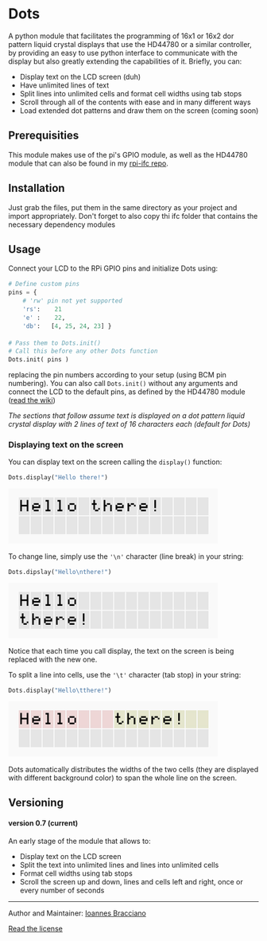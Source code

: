 # Dots
A python module that facilitates the programming of 16x1 or 16x2 dor pattern
liquid crystal displays that use the HD44780 or a similar controller, by
providing an easy to use python interface to communicate with the display but
also greatly extending the capabilities of it. Briefly, you can:
* Display text on the LCD screen (duh)
* Have unlimited lines of text
* Split lines into unlimited cells and format cell widths using tab stops
* Scroll through all of the contents with ease and in many different ways
* Load extended dot patterns and draw them on the screen (coming soon)

## Prerequisities
This module makes use of the pi's GPIO module, as well as the HD44780 module
that can also be found in my [rpi-ifc repo](https://github.com/IoannesBracciano/rpi-dots).

## Installation
Just grab the files, put them in the same directory as your project and import
appropriately. Don't forget to also copy thi ifc folder that contains the
necessary dependency modules

## Usage
Connect your LCD to the RPi GPIO pins and initialize Dots using:
```python
# Define custom pins
pins = {
    # 'rw' pin not yet supported
    'rs':    21
    'e' :    22,
    'db':   [4, 25, 24, 23] }

# Pass them to Dots.init()
# Call this before any other Dots function
Dots.init( pins )
```
replacing the pin numbers according to your setup (using BCM pin numbering).
You can also call `Dots.init()` without any arguments and connect the LCD to the
default pins, as defined by the HD44780  module ([read the wiki]())

*The sections that follow assume text is displayed on a dot pattern liquid
crystal display with 2 lines of text of 16 characters each (default for Dots)*

### Displaying text on the screen
You can display text on the screen calling the `display()` function:
```python
Dots.display("Hello there!")
```

![Display text](lcd_1.jpg)

To change line, simply use the `'\n'` character (line break) in your string:
```python
Dots.dipslay("Hello\nthere!")
```

![Display two lines](lcd_2.jpg)

Notice that each time you call display, the text on the screen is being
replaced with the new one.

To split a line into cells, use the `'\t'` character (tab stop) in your string:
```python
Dots.display("Hello\tthere!")
```

![Split lines into two cells](lcd_3.jpg)

Dots automatically distributes the widths of the two cells (they are displayed
with different background color) to span the whole line on the screen.

## Versioning
#### version 0.7 (**current**)
An early stage of the module that allows to:
* Display text on the LCD screen
* Split the text into unlimited lines and lines into unlimited cells
* Format cell widths using tab stops
* Scroll the screen up and down, lines and cells left and right, once or
  every number of seconds

---

Author and Maintainer: [Ioannes Bracciano](mailto:john.bracciano@hotmail.gr)

[Read the license](LICENSE)


